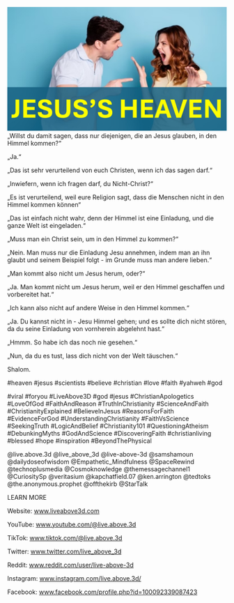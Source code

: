 ![Video cover image](../cover2.jpg "cover photo")
„Willst du damit sagen, dass nur diejenigen, die an Jesus glauben, in den Himmel kommen?“

„Ja.“

„Das ist sehr verurteilend von euch Christen, wenn ich das sagen darf.“

„Inwiefern, wenn ich fragen darf, du Nicht-Christ?“

„Es ist verurteilend, weil eure Religion sagt, dass die Menschen nicht in den Himmel kommen können“

„Das ist einfach nicht wahr, denn der Himmel ist eine Einladung, und die ganze Welt ist eingeladen.“

„Muss man ein Christ sein, um in den Himmel zu kommen?“

„Nein. Man muss nur die Einladung Jesu annehmen, indem man an ihn glaubt und seinem Beispiel folgt - im Grunde muss man andere lieben.“

„Man kommt also nicht um Jesus herum, oder?“

„Ja. Man kommt nicht um Jesus herum, weil er den Himmel geschaffen und vorbereitet hat.“

„Ich kann also nicht auf andere Weise in den Himmel kommen.“

„Ja. Du kannst nicht in - Jesu Himmel gehen; und es sollte dich nicht stören, da du seine Einladung von vornherein abgelehnt hast.“

„Hmmm. So habe ich das noch nie gesehen.“

„Nun, da du es tust, lass dich nicht von der Welt täuschen.“

Shalom.

#heaven #jesus #scientists #believe #christian #love #faith #yahweh #god

#viral #foryou #LiveAbove3D #god #jesus #ChristianApologetics #LoveOfGod #FaithAndReason #TruthInChristianity #ScienceAndFaith #ChristianityExplained #BelieveInJesus #ReasonsForFaith #EvidenceForGod #UnderstandingChristianity #FaithVsScience #SeekingTruth #LogicAndBelief #Christianity101 #QuestioningAtheism #DebunkingMyths #GodAndScience #DiscoveringFaith #christianliving #blessed #hope #inspiration #BeyondThePhysical

@live.above.3d @live_above_3d @live-above-3d @samshamoun @dailydoseofwisdom @Empathetic_Mindfulness @SpaceRewind @technoplusmedia @Cosmoknowledge @themessagechannel1 @CuriositySp @veritasium @kapchatfield.07 @ken.arrington @tedtoks @the.anonymous.prophet @offthekirb @StarTalk


LEARN MORE

Website: www.liveabove3d.com

YouTube: www.youtube.com/@live.above.3d

TikTok: www.tiktok.com/@live.above.3d

Twitter: www.twitter.com/live_above_3d

Reddit: www.reddit.com/user/live-above-3d

Instagram: www.instagram.com/live.above.3d/

Facebook: www.facebook.com/profile.php?id=100092339087423
